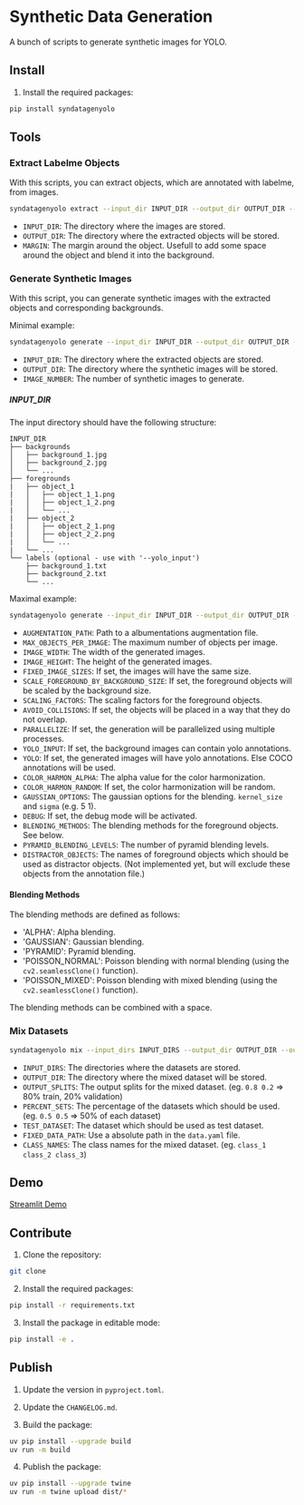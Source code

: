 # Synthetic Data Generation

A bunch of scripts to generate synthetic images for YOLO.

## Install

1. Install the required packages:

```bash
pip install syndatagenyolo
```

## Tools

### Extract Labelme Objects

With this scripts, you can extract objects, which are annotated with labelme, from images.

```bash
syndatagenyolo extract --input_dir INPUT_DIR --output_dir OUTPUT_DIR --margin MARGIN
```

- `INPUT_DIR`: The directory where the images are stored.
- `OUTPUT_DIR`: The directory where the extracted objects will be stored.
- `MARGIN`: The margin around the object. Usefull to add some space around the object and blend it into the background.

### Generate Synthetic Images

With this script, you can generate synthetic images with the extracted objects and corresponding backgrounds.

Minimal example:

```bash
syndatagenyolo generate --input_dir INPUT_DIR --output_dir OUTPUT_DIR --image_number IMAGE_NUMBER
```

- `INPUT_DIR`: The directory where the extracted objects are stored.
- `OUTPUT_DIR`: The directory where the synthetic images will be stored.
- `IMAGE_NUMBER`: The number of synthetic images to generate.

##### INPUT_DIR

The input directory should have the following structure:

```
INPUT_DIR
├── backgrounds
│   ├── background_1.jpg
│   ├── background_2.jpg
│   └── ...
├── foregrounds
|   ├── object_1
|   │   ├── object_1_1.png
|   │   ├── object_1_2.png
|   │   └── ...
|   ├── object_2
|   │   ├── object_2_1.png
|   │   ├── object_2_2.png
|   │   └── ...
|   └── ...
└── labels (optional - use with '--yolo_input')
    ├── background_1.txt
    ├── background_2.txt
    └── ...
```

Maximal example:

```bash
syndatagenyolo generate --input_dir INPUT_DIR --output_dir OUTPUT_DIR --image_number IMAGE_NUMBER --augmentation_path AUGMENTATION_PATH --max_objects_per_image MAX_OBJECTS_PER_IMAGE --image_width IMAGE_WIDTH --image_height IMAGE_HEIGHT --fixed_image_sizes --scale_foreground_by_background_size --scaling_factors SCALING_FACTORS SCALING_FACTORS --avoid_collisions --parallelize --yolo_input --yolo --color_harmon_alpha COLOR_HARMON_ALPHA --color_harmon_random --gaussian_options GAUSSIAN_OPTIONS GAUSSIAN_OPTIONS --debug --blending_methods BLENDING_METHODS BLENDING_METHODS --pyramid_blending_levels PYRAMID_BLENDING_LEVELS --distractor_objects DISTRACTOR_OBJECTS DISTRACTOR_OBJECTS
```

- `AUGMENTATION_PATH`: Path to a albumentations augmentation file.
- `MAX_OBJECTS_PER_IMAGE`: The maximum number of objects per image.
- `IMAGE_WIDTH`: The width of the generated images.
- `IMAGE_HEIGHT`: The height of the generated images.
- `FIXED_IMAGE_SIZES`: If set, the images will have the same size.
- `SCALE_FOREGROUND_BY_BACKGROUND_SIZE`: If set, the foreground objects will be scaled by the background size.
- `SCALING_FACTORS`: The scaling factors for the foreground objects.
- `AVOID_COLLISIONS`: If set, the objects will be placed in a way that they do not overlap.
- `PARALLELIZE`: If set, the generation will be parallelized using multiple processes.
- `YOLO_INPUT`: If set, the background images can contain yolo annotations.
- `YOLO`: If set, the generated images will have yolo annotations. Else COCO annotations will be used.
- `COLOR_HARMON_ALPHA`: The alpha value for the color harmonization.
- `COLOR_HARMON_RANDOM`: If set, the color harmonization will be random.
- `GAUSSIAN_OPTIONS`: The gaussian options for the blending. `kernel_size` and `sigma` (e.g. 5 1).
- `DEBUG`: If set, the debug mode will be activated.
- `BLENDING_METHODS`: The blending methods for the foreground objects. See below.
- `PYRAMID_BLENDING_LEVELS`: The number of pyramid blending levels.
- `DISTRACTOR_OBJECTS`: The names of foreground objects which should be used as distractor objects. (Not implemented yet, but will exclude these objects from the annotation file.)

#### Blending Methods

The blending methods are defined as follows:

- 'ALPHA': Alpha blending.
- 'GAUSSIAN': Gaussian blending.
- 'PYRAMID': Pyramid blending.
- 'POISSON_NORMAL': Poisson blending with normal blending (using the `cv2.seamlessClone()` function).
- 'POISSON_MIXED': Poisson blending with mixed blending (using the `cv2.seamlessClone()` function).

The blending methods can be combined with a space.

### Mix Datasets

```bash
syndatagenyolo mix --input_dirs INPUT_DIRS --output_dir OUTPUT_DIR --output_splits OUTPUT_SPLITS --percent_sets PERCENT_SETS --test_dataset TEST_DATASET --fixed_data_path FIXED_DATA_PATH --class_names CLASS_NAMES
```

- `INPUT_DIRS`: The directories where the datasets are stored.
- `OUTPUT_DIR`: The directory where the mixed dataset will be stored.
- `OUTPUT_SPLITS`: The output splits for the mixed dataset. (eg. `0.8 0.2` => 80% train, 20% validation)
- `PERCENT_SETS`: The percentage of the datasets which should be used. (eg. `0.5 0.5` => 50% of each dataset)
- `TEST_DATASET`: The dataset which should be used as test dataset.
- `FIXED_DATA_PATH`: Use a absolute path in the `data.yaml` file.
- `CLASS_NAMES`: The class names for the mixed dataset. (eg. `class_1 class_2 class_3`)

## Demo

[Streamlit Demo](https://skyface753-synthetic-data-generation-demodemo-d4fgsc.streamlit.app/)

## Contribute

1. Clone the repository:

```bash
git clone
```

2. Install the required packages:

```bash
pip install -r requirements.txt
```

3. Install the package in editable mode:

```bash
pip install -e .
```

## Publish

1. Update the version in `pyproject.toml`.

2. Update the `CHANGELOG.md`.

3. Build the package:

```bash
uv pip install --upgrade build
uv run -m build
```

4. Publish the package:

```bash
uv pip install --upgrade twine
uv run -m twine upload dist/*
```
